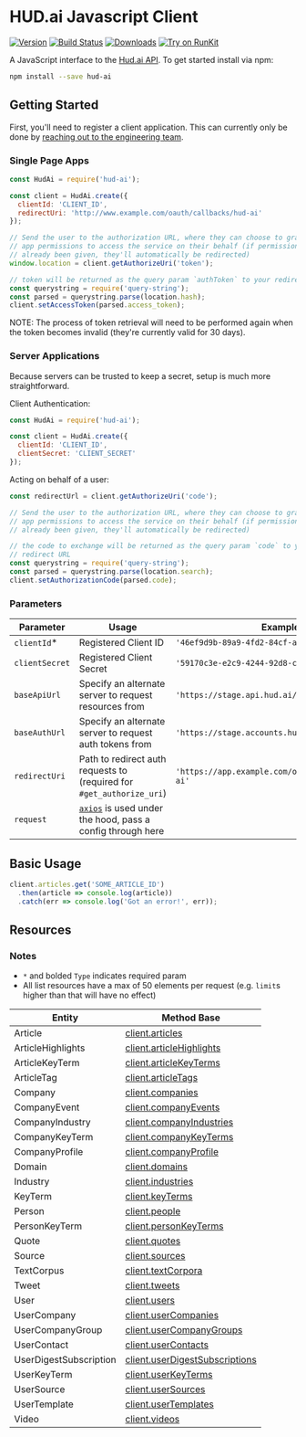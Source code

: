 # HUD.ai Javascript Client

[![Version][npm-version-badge]][npm-version-link]
[![Build Status][build-status-badge]][build-status-link]
[![Downloads][downloads-badge]][downloads-link]
[![Try on RunKit][runkit-badge]][runkit-link]

A JavaScript interface to the [Hud.ai API][hud-ai-docs-link]. To get started
install via npm:

```bash
npm install --save hud-ai
```

## Getting Started

First, you'll need to register a client application. This can currently only be
done by [reaching out to the engineering team](mailto:engineering@hud.ai).

### Single Page Apps

```js
const HudAi = require('hud-ai');

const client = HudAi.create({
  clientId: 'CLIENT_ID',
  redirectUri: 'http://www.example.com/oauth/callbacks/hud-ai'
});

// Send the user to the authorization URL, where they can choose to grant your
// app permissions to access the service on their behalf (if permission has
// already been given, they'll automatically be redirected)
window.location = client.getAuthorizeUri('token');

// token will be returned as the query param `authToken` to your redirect URL
const querystring = require('query-string');
const parsed = querystring.parse(location.hash);
client.setAccessToken(parsed.access_token);
```

NOTE: The process of token retrieval will need to be performed again when the
token becomes invalid (they're currently valid for 30 days).

### Server Applications

Because servers can be trusted to keep a secret, setup is much more
straightforward.

Client Authentication:

```js
const HudAi = require('hud-ai');

const client = HudAi.create({
  clientId: 'CLIENT_ID',
  clientSecret: 'CLIENT_SECRET'
});
```

Acting on behalf of a user:

```js
const redirectUrl = client.getAuthorizeUri('code');

// Send the user to the authorization URL, where they can choose to grant your
// app permissions to access the service on their behalf (if permission has
// already been given, they'll automatically be redirected)

// the code to exchange will be returned as the query param `code` to your
// redirect URL
const querystring = require('query-string');
const parsed = querystring.parse(location.search);
client.setAuthorizationCode(parsed.code);
```

### Parameters

| Parameter | Usage | Example |
|-----------|-------|---------|
| `clientId`*    | Registered Client ID | `'46ef9d9b-89a9-4fd2-84cf-af6de31f2618'` |
| `clientSecret` | Registered Client Secret | `'59170c3e-e2c9-4244-92d8-c3595d4af325'` |
| `baseApiUrl`   | Specify an alternate server to request resources from | `'https://stage.api.hud.ai/v1'` |
| `baseAuthUrl`  | Specify an alternate server to request auth tokens from | `'https://stage.accounts.hud.ai'` |
| `redirectUri`  | Path to redirect auth requests to (required for `#get_authorize_uri`) | `'https://app.example.com/oauth/callbacks/hud-ai'` |
| `request`      | [`axios`][axios-project-link] is used under the hood, pass a config through here | |

## Basic Usage

```js
client.articles.get('SOME_ARTICLE_ID')
  .then(article => console.log(article))
  .catch(err => console.log('Got an error!', err));
```

## Resources

### Notes

* `*` and bolded `Type` indicates required param
* All list resources have a max of 50 elements per request (e.g. `limit`s higher than that will have no effect)

| Entity | Method Base |
|--------|-------------|
| Article                   | [client.articles](docs/Article.md) |
| ArticleHighlights         | [client.articleHighlights](docs/ArticleHighlights.d') |
| ArticleKeyTerm            | [client.articleKeyTerms](docs/ArticleKeyTerm.md) |
| ArticleTag                | [client.articleTags](docs/ArticleTag.md) |
| Company                   | [client.companies](docs/Company.md) |
| CompanyEvent              | [client.companyEvents](docs/CompanyEvent.md) |
| CompanyIndustry           | [client.companyIndustries](docs/CompanyIndustry.md) |
| CompanyKeyTerm            | [client.companyKeyTerms](docs/CompanyKeyTerm.md) |
| CompanyProfile            | [client.companyProfile](docs/CompanyProfile.md) |
| Domain                    | [client.domains](docs/Domain.md) |
| Industry                  | [client.industries](docs/Industry.md) |
| KeyTerm                   | [client.keyTerms](docs/KeyTerm.md) |
| Person                    | [client.people](docs/Person.md) |
| PersonKeyTerm             | [client.personKeyTerms](docs/PersonKeyTerm.md) |
| Quote                     | [client.quotes](docs/Quote.md) |
| Source                    | [client.sources](docs/Source.md) |
| TextCorpus                | [client.textCorpora](docs/TextCorpus.md) |
| Tweet                     | [client.tweets](docs/Tweet.md) |
| User                      | [client.users](docs/User.md) |
| UserCompany               | [client.userCompanies](docs/UserCompany.md) |
| UserCompanyGroup          | [client.userCompanyGroups](docs/UserCompanyGroup.md) |
| UserContact               | [client.userContacts](docs/UserContact.md) |
| UserDigestSubscription    | [client.userDigestSubscriptions](docs/UserDigestSubscription.md) |
| UserKeyTerm               | [client.userKeyTerms](docs/UserKeyTerm.md) |
| UserSource                | [client.userSources](docs/UserSource.md) |
| UserTemplate              | [client.userTemplates](docs/UserTemplate.md) |
| Video                     | [client.videos](docs/Video.md) |

[npm-version-badge]: https://img.shields.io/npm/v/hud-ai.svg
[npm-version-link]: https://www.npmjs.org/package/hud-ai
[build-status-badge]: https://travis-ci.org/FoundryAI/hud-ai-js.svg?branch=master
[build-status-link]: https://travis-ci.org/FoundryAI/hud-ai-js
[downloads-badge]: https://img.shields.io/npm/dm/hud-ai.svg
[downloads-link]: https://www.npmjs.com/package/hud-ai
[runkit-badge]: https://badge.runkitcdn.com/hud-ai.svg
[runkit-link]: https://runkit.com/npm/hud-ai-node

[axios-project-link]: https://github.com/mzabriskie/axios#request-config
[hud-ai-docs-link]: https://docs.hud.ai
[project-config-link]: https://github.com/FoundryAI/hud-ai-node/blob/master/lib/util/ClientConfigFactory.ts#L16
